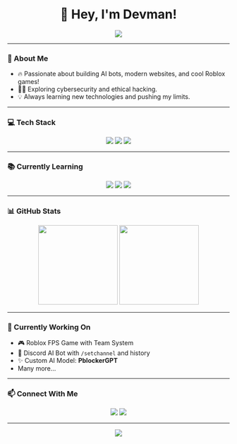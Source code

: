 <h1 align="center">👋 Hey, I'm Devman!</h1>
<p align="center">
  <img src="https://readme-typing-svg.demolab.com?font=Fira+Code&size=22&duration=4000&pause=1000&color=00F7FF&center=true&vCenter=true&width=500&lines=Full-Stack+Developer;AI+Bot+Creator;Roblox+Game+Dev;Cybersecurity+Learner;15+y.o.+Tech+Enthusiast;Discord+Bot+Dev!" />
</p>

---

### 🚀 About Me
- 🔥 Passionate about building AI bots, modern websites, and cool Roblox games!
- 🕵️‍♂️ Exploring cybersecurity and ethical hacking.
- 💡 Always learning new technologies and pushing my limits.

---

### 💻 Tech Stack
<p align="center">
  <img src="https://skillicons.dev/icons?i=html,css,js,python,lua,tailwind,github" />
  <img src="https://img.shields.io/badge/Discord%20Applications-5865F2?style=for-the-badge&logo=discord&logoColor=white" />
  <img src="https://img.shields.io/badge/Web%20Designer-%2300F7FF?style=for-the-badge&logo=google-chrome&logoColor=white" />
</p>

---

### 📚 Currently Learning
<p align="center">
  <img src="https://img.shields.io/badge/Node.js-43853D?style=for-the-badge&logo=node.js&logoColor=white" />
  <img src="https://img.shields.io/badge/TypeScript-007ACC?style=for-the-badge&logo=typescript&logoColor=white" />
  <img src="https://img.shields.io/badge/Java-ED8B00?style=for-the-badge&logo=java&logoColor=white" />
</p>

---

### 📊 GitHub Stats
<p align="center">
  <img src="https://github-readme-stats.vercel.app/api?username=xdevman1&show_icons=true&theme=radical" height="180"/>
  <img src="https://github-readme-streak-stats.herokuapp.com/?user=xdevman1&theme=radical" height="180"/>
</p>

---

### 🧠 Currently Working On
- 🎮 Roblox FPS Game with Team System
- 🤖 Discord AI Bot with `/setchannel` and history
- ✨ Custom AI Model: **PblockerGPT**
- Many more...

---

### 📫 Connect With Me
<p align="center">
  <a href="https://discord.com/users/1074222869162250281"><img src="https://img.shields.io/badge/Discord-7289DA?style=for-the-badge&logo=discord&logoColor=white" /></a>
  <a href="https://pb-celestial.site"><img src="https://img.shields.io/badge/My%20Website-00F7FF?style=for-the-badge&logo=google-chrome&logoColor=white" /></a>
</p>

---

<p align="center">
  <img src="https://github-readme-activity-graph.vercel.app/graph?username=xdevman1&theme=react-dark&hide_border=true" />
</p>

